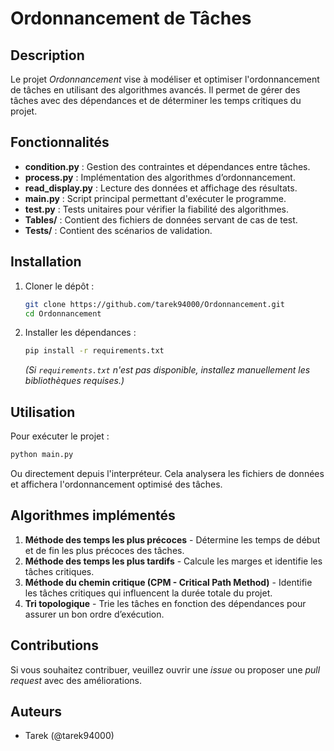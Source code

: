 # Ordonnancement de Tâches

## Description
Le projet *Ordonnancement* vise à modéliser et optimiser l'ordonnancement de tâches en utilisant des algorithmes avancés. Il permet de gérer des tâches avec des dépendances et de déterminer les temps critiques du projet.

## Fonctionnalités
- **condition.py** : Gestion des contraintes et dépendances entre tâches.
- **process.py** : Implémentation des algorithmes d’ordonnancement.
- **read_display.py** : Lecture des données et affichage des résultats.
- **main.py** : Script principal permettant d'exécuter le programme.
- **test.py** : Tests unitaires pour vérifier la fiabilité des algorithmes.
- **Tables/** : Contient des fichiers de données servant de cas de test.
- **Tests/** : Contient des scénarios de validation.

## Installation
1. Cloner le dépôt :
   ```sh
   git clone https://github.com/tarek94000/Ordonnancement.git
   cd Ordonnancement
   ```
2. Installer les dépendances :
   ```sh
   pip install -r requirements.txt
   ```
   *(Si `requirements.txt` n'est pas disponible, installez manuellement les bibliothèques requises.)*

## Utilisation
Pour exécuter le projet :
```sh
python main.py
```
Ou directement depuis l'interpréteur.
Cela analysera les fichiers de données et affichera l'ordonnancement optimisé des tâches.

## Algorithmes implémentés
1. **Méthode des temps les plus précoces** - Détermine les temps de début et de fin les plus précoces des tâches.
2. **Méthode des temps les plus tardifs** - Calcule les marges et identifie les tâches critiques.
3. **Méthode du chemin critique (CPM - Critical Path Method)** - Identifie les tâches critiques qui influencent la durée totale du projet.
4. **Tri topologique** - Trie les tâches en fonction des dépendances pour assurer un bon ordre d’exécution.

## Contributions
Si vous souhaitez contribuer, veuillez ouvrir une *issue* ou proposer une *pull request* avec des améliorations.

## Auteurs
- Tarek (@tarek94000)

